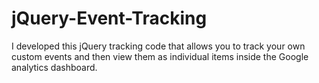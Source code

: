 jQuery-Event-Tracking
=====================

I developed this jQuery tracking code that allows you to track your own custom events and then view them as individual items inside the Google analytics dashboard.